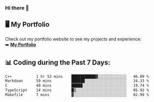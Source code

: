 ### Hi there 🌱  

## 🖥️ My Portfolio  
Check out my portfolio website to see my projects and experience:  
➡️ [**My Portfolio**](https://dieg0raf.github.io/)  

## 📊 Coding during the Past 7 Days: 
<!--START_SECTION:waka-->

```txt
C++           1 hr 53 mins    ███████████▓░░░░░░░░░░░░░   46.09 %
Markdown      59 mins         ██████░░░░░░░░░░░░░░░░░░░   24.33 %
C             48 mins         █████░░░░░░░░░░░░░░░░░░░░   19.74 %
TypeScript    14 mins         █▒░░░░░░░░░░░░░░░░░░░░░░░   05.92 %
Makefile      7 mins          ▓░░░░░░░░░░░░░░░░░░░░░░░░   02.99 %
```

<!--END_SECTION:waka-->
<!--
**Dieg0raf/Dieg0raf** is a ✨ _special_ ✨ repository because its `README.md` (this file) appears on your GitHub profile.

Here are some ideas to get you started:

- 🔭 I’m currently working on ...
- 🌱 I’m currently learning ...
- 👯 I’m looking to collaborate on ...
- 🤔 I’m looking for help with ...
- 💬 Ask me about ...
- 📫 How to reach me: ...
- 😄 Pronouns: ...
- ⚡ Fun fact: ...
-->
